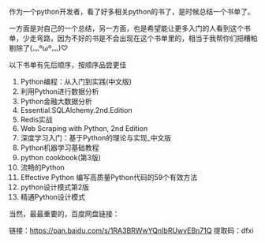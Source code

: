 作为一个python开发者，看了好多相关python的书了，是时候总结一个书单了。

一方面是对自己的一个总结，另一方面，也是希望能让更多入门的人看到这个书单，少走弯路，因为不好的书是不会出现在这个书单里的，相当于我帮你们把糟粕剔除了(灬ºωº灬)♡

以下书单有先后顺序，按顺序品尝更佳

1. Python编程：从入门到实践(中文版)
2. 利用Python进行数据分析
3. Python金融大数据分析
4. Essential.SQLAlchemy.2nd.Edition
5. Redis实战
6. Web Scraping with Python, 2nd Edition
7. 深度学习入门：基于Python的理论与实现_中文版
8. Python机器学习基础教程
9. python cookbook(第3版)
10. 流畅的Python
11. Effective Python 编写高质量Python代码的59个有效方法
12. python设计模式第2版
13. 精通Python设计模式

当然，最最重要的，百度网盘链接：

链接：https://pan.baidu.com/s/1RA3BRWwYQnIbRUwvEBn71Q 
提取码：dfxi 
